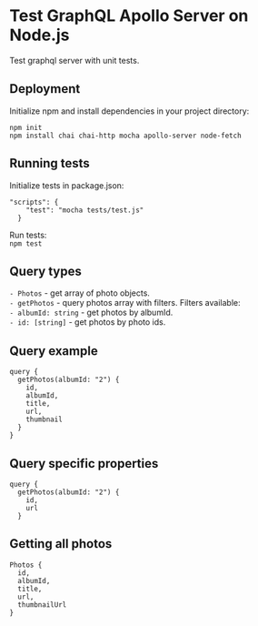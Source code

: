 # Test GraphQL Apollo Server on Node.js 

Test graphql server with unit tests.

## Deployment

Initialize npm and install dependencies in your project directory:
```
npm init
npm install chai chai-http mocha apollo-server node-fetch
```

## Running tests
Initialize tests in  package.json:
```
"scripts": {
    "test": "mocha tests/test.js"
  }
```

Run tests: \
`npm test`

## Query types
`- Photos` - get array of photo objects. \
`- getPhotos` - query photos array with filters. Filters available: \
  `- albumId: string` - get photos by albumId. \
  `- id: [string]` - get photos by photo ids. 

## Query example
```
query {
  getPhotos(albumId: "2") {
    id,
    albumId,
    title,
    url,
    thumbnail
  }
}
```

## Query specific properties
```
query {
  getPhotos(albumId: "2") {
    id,
    url
  }
 ```

## Getting all photos
```
Photos {
  id,
  albumId,
  title,
  url,
  thumbnailUrl
}
```
